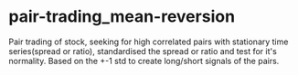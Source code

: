 # pair-trading_mean-reversion
Pair trading of stock, seeking for high correlated pairs with stationary time series(spread or ratio), standardised the spread or ratio and test for it's normality. Based on the +-1 std to create long/short signals of the pairs.
